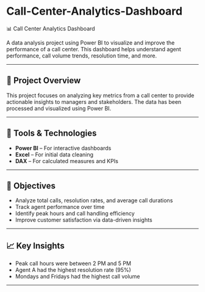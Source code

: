 # Call-Center-Analytics-Dashboard
📊 Call Center Analytics Dashboard

A data analysis project using Power BI to visualize and improve the performance of a call center. This dashboard helps understand agent performance, call volume trends, resolution time, and more.

---

## 📁 Project Overview

This project focuses on analyzing key metrics from a call center to provide actionable insights to managers and stakeholders. The data has been processed and visualized using Power BI.

---

## 🔧 Tools & Technologies

- **Power BI** – For interactive dashboards
- **Excel** – For initial data cleaning
- **DAX** – For calculated measures and KPIs

---

## 🎯 Objectives

- Analyze total calls, resolution rates, and average call durations
- Track agent performance over time
- Identify peak hours and call handling efficiency
- Improve customer satisfaction via data-driven insights

----

## 📈 Key Insights

- Peak call hours were between 2 PM and 5 PM
- Agent A had the highest resolution rate (95%)
- Mondays and Fridays had the highest call volume

---

